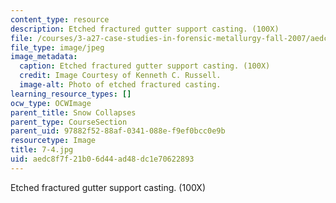 ```yaml
---
content_type: resource
description: Etched fractured gutter support casting. (100X)
file: /courses/3-a27-case-studies-in-forensic-metallurgy-fall-2007/aedc8f7f21b06d44ad48dc1e70622893_7-4.jpg
file_type: image/jpeg
image_metadata:
  caption: Etched fractured gutter support casting. (100X)
  credit: Image Courtesy of Kenneth C. Russell.
  image-alt: Photo of etched fractured casting.
learning_resource_types: []
ocw_type: OCWImage
parent_title: Snow Collapses
parent_type: CourseSection
parent_uid: 97882f52-88af-0341-088e-f9ef0bcc0e9b
resourcetype: Image
title: 7-4.jpg
uid: aedc8f7f-21b0-6d44-ad48-dc1e70622893
---
```

Etched fractured gutter support casting. (100X)

